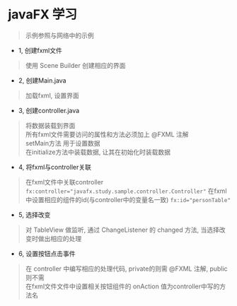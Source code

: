 # javaFX 学习
> 示例参照与网络中的示例


-   1, 创建fxml文件
> 使用 Scene Builder 创建相应的界面

-   2, 创建Main.java
> 加载fxml, 设置界面

-   3, 创建controller.java
> 将数据装载到界面  
> 所有fxml文件需要访问的属性和方法必须加上 @FXML 注解  
> setMain方法 用于设置数据  
> 在initialize方法中装载数据, 让其在初始化时装载数据

-   4, 将fxml与controller关联
> 在fxml文件中关联controller `fx:controller="javafx.study.sample.controller.Controller"`
> 在fxml中设置相应的组件的id(与controller中的变量名一致)  `fx:id="personTable"`

-   5, 选择改变
> 对 TableView 做监听, 通过 ChangeListener 的 changed 方法, 当选择改变时做出相应的处理

-   6, 设置按钮点击事件
> 在 controller 中编写相应的处理代码, private的则需 @FXML 注解, public则不需  
> 在fxml文件文件中设置相关按钮组件的 onAction 值为controller中写的方法名  

